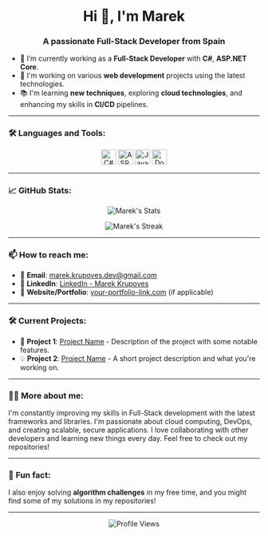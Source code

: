 <h1 align="center">Hi 👋, I'm Marek</h1>
<h3 align="center">A passionate Full-Stack Developer from Spain</h3>

<!-- Banner -->
<!--
<p align="center">
  (url)(url)<img src="https://your-banner-image-link-here" alt="Banner Image" width="100%" />
</p>-->

- 🌱 I’m currently working as a **Full-Stack Developer** with **C#**, **ASP.NET Core**.
- 💼 I'm working on various **web development** projects using the latest technologies.
- 📚 I'm learning **new techniques**, exploring **cloud technologies**, and enhancing my skills in **CI/CD** pipelines.

---

### 🛠️ **Languages and Tools:**

<p align="center">
  <!-- Using badges or bigger icons -->
  <img src="https://img.shields.io/badge/C%23-1f78c1?style=flat&logo=csharp&logoColor=white" alt="C#" height="30"/>
  <img src="https://img.shields.io/badge/ASP.NET%20Core-512BD4?style=flat&logo=aspnetcore&logoColor=white" alt="ASP.NET Core" height="30"/>
  <img src="https://img.shields.io/badge/JavaScript-F7DF1E?style=flat&logo=javascript&logoColor=black" alt="JavaScript" height="30"/>
  <img src="https://img.shields.io/badge/Docker-2496ED?style=flat&logo=docker&logoColor=white" alt="Docker" height="30"/>
</p>

---

### 📈 **GitHub Stats:**
<p align="center">
  <img src="https://github-readme-stats.vercel.app/api?username=m4rk0sdaw&show_icons=true&locale=en" alt="Marek's Stats"/>
</p>

<p align="center">
  <img src="https://github-readme-streak-stats.herokuapp.com/?user=m4rk0sdaw&" alt="Marek's Streak"/>
</p>

---

### 📫 **How to reach me:**
- 📧 **Email**: [marek.krupoves.dev@gmail.com](mailto:marek.krupoves.dev@gmail.com)
- 🔗 **LinkedIn**: [LinkedIn - Marek Krupoves](https://linkedin.com/in/marek-krupoves)
- 💼 **Website/Portfolio**: [your-portfolio-link.com](#) (if applicable)

---

### 🛠️ **Current Projects:**

- 🚀 **Project 1**: [Project Name](#) - Description of the project with some notable features.
- 💡 **Project 2**: [Project Name](#) - A short project description and what you're working on.

---

### 👨‍💻 **More about me:**
I'm constantly improving my skills in Full-Stack development with the latest frameworks and libraries. I'm passionate about cloud computing, DevOps, and creating scalable, secure applications. I love collaborating with other developers and learning new things every day. Feel free to check out my repositories!

---

### 🎯 **Fun fact**:
I also enjoy solving **algorithm challenges** in my free time, and you might find some of my solutions in my repositories!

---

<p align="center">
  <img src="https://komarev.com/ghpvc/?username=m4rk0sdaw&label=Profile%20Views&color=blue&style=flat" alt="Profile Views" />
</p>

